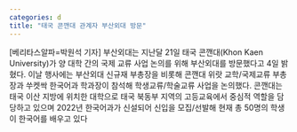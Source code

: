 ```yaml
---
categories: d
title: "태국 콘깬대 관계자 부산외대 방문"
---
```

[베리타스알파=박원석 기자] 부산외대는 지난달 21일 태국 콘깬대(Khon Kaen University)가 양 대학 간의 국제 교류 사업 논의를 위해 부산외대를 방문했다고 4일 밝혔다. 이날 행사에는 부산외대 신규재 부총장을 비롯해 콘깬대 위랏 교학/국제교류 부총장과 쑤켓싹 한국어과 학과장이 참석해 학생교류/학술교류 사업을 논의했다. 콘깬대는 태국 이산 지방에 위치한 대학으로 태국 북동부 지역의 고등교육에서 중심적 역할을 담당하고 있으며 2022년 한국어과가 신설되어 신입을 모집/선발해 현재 총 50명의 학생이 한국어를 배우고 있다
